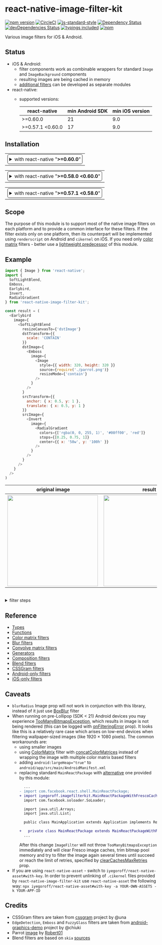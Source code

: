 # react-native-image-filter-kit
[![npm version](https://badge.fury.io/js/react-native-image-filter-kit.svg)](https://badge.fury.io/js/react-native-image-filter-kit)
[![CircleCI](https://circleci.com/gh/iyegoroff/react-native-image-filter-kit.svg?style=svg)](https://circleci.com/gh/iyegoroff/react-native-image-filter-kit)
[![js-standard-style](https://img.shields.io/badge/code%20style-standard-brightgreen.svg)](https://github.com/standard/standard)
[![Dependency Status](https://david-dm.org/iyegoroff/react-native-image-filter-kit.svg)](https://david-dm.org/iyegoroff/react-native-image-filter-kit)
[![devDependencies Status](https://david-dm.org/iyegoroff/react-native-image-filter-kit/dev-status.svg)](https://david-dm.org/iyegoroff/react-native-image-filter-kit?type=dev)
[![typings included](https://img.shields.io/badge/typings-included-brightgreen.svg?t=1495378566925)](src/typings/index.d.ts)
[![npm](https://img.shields.io/npm/l/express.svg)](https://www.npmjs.com/package/react-native-image-filter-kit)

Various image filters for iOS & Android.

## Status

- iOS & Android:
  - filter components work as combinable wrappers for standard `Image` and `ImageBackground` components
  - resulting images are being cached in memory
  - [additional filters](https://github.com/iyegoroff/react-native-image-filter-kit/tree/master/examples) can be developed as separate modules
- react-native:
  - supported versions:

    | react-native     | min Android SDK | min iOS version |
    |------------------|-----------------|-----------------|
    | >=0.60.0         | 21              | 9.0             |
    | >=0.57.1 <0.60.0 | 17              | 9.0             |

## Installation

<table>
<td>
<details style="border: 1px solid; border-radius: 5px; padding: 5px">
  <summary>with react-native "<strong>&gt;=0.60.0</strong>"</summary>

### 1. Install v0.5.3 from npm

`$ npm i react-native-image-filter-kit@0.5.3 -S`

### 2. Install pods

`$ cd ios && pod install && cd ..`

### 3. Final steps

- Open `android/build.gradle` and change `minSdkVersion` to 21.
- If you are upgrading from rnifk v0.4.x open `android/app/build.gradle` and disable
  renderscript support mode in `defaultConfig`. Currently it is impossible to use support mode
  with `androidx` package because of bugs - [1](https://issuetracker.google.com/issues/119582492), [2](https://issuetracker.google.com/issues/133169129)


</details>
</td>
</table>
<table>
<td>
<details style="border: 1px solid; border-radius: 5px; padding: 5px">
  <summary>with react-native "<strong>&gt;=0.58.0 &lt;0.60.0</strong>"</summary>

### 1. Install v0.4.14 from npm

`$ npm i react-native-image-filter-kit@0.4.14 -S`

### 2-a. Link native modules

`$ react-native link react-native-image-filter-kit`

### 2-b. Install pods

If you use Cocoapods add the following line to your Podfile:

```sh
pod 'React', :path => '../node_modules/react-native'
pod 'RNImageFilterKit', :path => '../node_modules/react-native-image-filter-kit'
```

`$ cd ios && pod install && cd ..`

### 2-c. Manual installation

Install manually if `react-native link` failed - [link](docs/manual_installation.md)

### 3. Final steps

- Open `android/build.gradle` and change `minSdkVersion` to 17.
- Open `android/app/build.gradle` and change `defaultConfig`:

  ```sh
  defaultConfig {
      ...
      renderscriptTargetApi 21
      renderscriptSupportModeEnabled true
  }
  ```

</details>
</td>
</table>
<table>
<td>
<details style="border: 1px solid; border-radius: 5px; padding: 5px">
  <summary>with react-native "<strong>&gt;=0.57.1 &lt;0.58.0</strong>"</summary>

### 1. Install v0.3.9 from npm

`$ npm i react-native-image-filter-kit@0.3.9 -S`

### 2-a. Link native modules

`$ react-native link react-native-image-filter-kit`

### 2-b. Install pods

If you use Cocoapods add the following line to your Podfile:

```sh
pod 'React', :path => '../node_modules/react-native'
pod 'RNImageFilterKit', :path => '../node_modules/react-native-image-filter-kit'
```

`$ cd ios && pod install && cd ..`

### 2-c. Manual installation

Install manually if `react-native link` failed - [link](docs/manual_installation.md)

### 3. Final step

Open `android/build.gradle` and change `minSdkVersion` to 17.

</details>
</td>
</table>

## Scope

The purpose of this module is to support most of the native image filters on each platform and to provide a common interface for these filters. If the filter exists only on one platform, then its counterpart will be implemented using `renderscript` on Android and `cikernel` on iOS. If you need only [color matrix](docs/color_matrix_filters.md) filters - better use a [lightweight predecessor](https://github.com/iyegoroff/react-native-color-matrix-image-filters) of this module.


## Example

```javascript
import { Image } from 'react-native';
import {
  SoftLightBlend,
  Emboss,
  Earlybird,
  Invert,
  RadialGradient
} from 'react-native-image-filter-kit';

const result = (
  <Earlybird
    image={
      <SoftLightBlend
        resizeCanvasTo={'dstImage'}
        dstTransform={{
          scale: 'CONTAIN'
        }}
        dstImage={
          <Emboss
            image={
              <Image
                style={{ width: 320, height: 320 }}
                source={require('./parrot.png')}
                resizeMode={'contain'}
              />
            }
          />
        }
        srcTransform={{
          anchor: { x: 0.5, y: 1 },
          translate: { x: 0.5, y: 1 }
        }}
        srcImage={
          <Invert
            image={
              <RadialGradient
                colors={['rgba(0, 0, 255, 1)', '#00ff00', 'red']}
                stops={[0.25, 0.75, 1]}
                center={{ x: '50w', y: '100h' }}
              />
            }
          />
        }
      />
    }
  />
)
```

<table>
  <tr>
    <th>original image</th>
    <th>result</th>
  </tr>
  <tr>
    <th><img src="https://raw.githubusercontent.com/iyegoroff/react-native-image-filter-kit/master/img/parrot.png" align="left" width="300"></th>
    <th><img src="https://raw.githubusercontent.com/iyegoroff/react-native-image-filter-kit/master/img/earlybird.png" align="left" width="300"></th>
  </tr>
</table>
&nbsp;
<details>
  <summary>filter steps</summary>
  <table>
  <tr>
    <th>
      <table>
        <tr><th>original image</th></tr>
        <tr><th><img src="https://raw.githubusercontent.com/iyegoroff/react-native-image-filter-kit/master/img/parrot.png" align="left" width="170"></th></tr>
      </table>
    </th>
    <th>
      <table>
        <tr><th>Emboss</th></tr>
        <tr><th><img src="https://raw.githubusercontent.com/iyegoroff/react-native-image-filter-kit/master/img/emboss.png" align="left" width="170"></th></tr>
      </table>
    </th>
    <th rowspan="2">
      <table>
        <tr><th>SoftLightBlend</th></tr>
        <tr><th><img src="https://raw.githubusercontent.com/iyegoroff/react-native-image-filter-kit/master/img/soft_light_blend.png" align="left" width="170"></th></tr>
      </table>
    </th>
    <th rowspan="2">
      <table>
        <tr><th>Earlybird</th></tr>
        <tr><th><img src="https://raw.githubusercontent.com/iyegoroff/react-native-image-filter-kit/master/img/earlybird.png" align="left" width="170"></th></tr>
      </table>
    </th>
  </tr>
  <tr>
    <td>
      <table>
        <tr><th>RadialGradient</th></tr>
        <tr><th><img src="https://raw.githubusercontent.com/iyegoroff/react-native-image-filter-kit/master/img/radial_gradient.png" align="left" width="170"></th></tr>
      </table>
    </td>
    <td>
      <table>
        <tr><th>Invert</th></tr>
        <tr><th><img src="https://raw.githubusercontent.com/iyegoroff/react-native-image-filter-kit/master/img/invert.png" align="left" width="170"></th></tr>
      </table>
    </td>
  </tr>
</table>

</details>

## Reference

- [Types](docs/types.md)
- [Functions](docs/functions.md)
- [Color matrix filters](docs/color_matrix_filters.md)
- [Blur filters](docs/blur_filters.md)
- [Convolve matrix filters](docs/convolve_matrix_filters.md)
- [Generators](docs/generators.md)
- [Composition filters](docs/composition_filters.md)
- [Blend filters](docs/blend_filters.md)
- [CSSGram filters](docs/cssgram_filters.md)
- [Android-only filters](https://github.com/iyegoroff/react-native-image-filter-kit/blob/master/src/native-platform-filters/shapes.android.ts)
- [iOS-only filters](https://github.com/iyegoroff/react-native-image-filter-kit/blob/master/src/native-platform-filters/shapes.ios.ts)

## Caveats
- `blurRadius` Image prop will not work in conjunction with this library, instead of it just use [BoxBlur](docs/blur_filters.md#BoxBlur) filter
- When running on pre-Lollipop (SDK < 21) Android devices you may experience [TooManyBitmapsException](https://frescolib.org/javadoc/reference/com/facebook/imagepipeline/common/TooManyBitmapsException.html), which results in image is not being rendered (this can be logged with [onFilteringError](docs/types.md#ImageFilter) prop). It looks like this is a relatively rare case which arises on low-end devices when filtering wallpaper-sized images (like 1920 × 1080 pixels). The common workarounds are:
  - using smaller images
  - using [ColorMatrix](docs/color_matrix_filters.md#ColorMatrix) filter with [concatColorMatrices](docs/functions.md#concatColorMatrices) instead of wrapping the image with multiple color matrix based filters
  - adding `android:largeHeap="true"` to `android/app/src/main/AndroidManifest.xml`
  - replacing standard `MainReactPackage` with [alternative](android/src/main/java/iyegoroff/imagefilterkit/MainReactPackageWithFrescoCache.java
) one provided by this module:
    ```diff
      ...
    - import com.facebook.react.shell.MainReactPackage;
    + import iyegoroff.imagefilterkit.MainReactPackageWithFrescoCache;
      import com.facebook.soloader.SoLoader;

      import java.util.Arrays;
      import java.util.List;

      public class MainApplication extends Application implements ReactApplication {

    +   private class MainReactPackage extends MainReactPackageWithFrescoCache {}
      ...
    ```
    After this change `ImageFilter` will not throw `TooManyBitmapsException` immediately and will clear Fresco image caches, trim bitmap pool memory and try to filter the image again several times until succeed or reach the limit of retries, specified by [clearCachesMaxRetries](docs/types.md#ImageFilter) prop.
- If you are using `react-native-asset` - switch to `iyegoroff/react-native-asset#with-key`. In order to prevent unlinking of `.cikernel` files provided by `react-native-image-filter-kit` use `react-native-asset` the following way: `npx iyegoroff/react-native-asset#with-key -a YOUR-OWN-ASSETS -k YOUR-APP-ID`

## Credits
- CSSGram filters are taken from [cssgram](https://github.com/una/cssgram) project by @una
- `EdgeDetection`, `Emboss` and `FuzzyGlass` filters are taken from [android-graphics-demo](https://github.com/chiuki/android-graphics-demo) project by @chiuki
- Parrot [image](https://commons.wikimedia.org/wiki/File:Ara_macao_-flying_away-8a.jpg) by
  [Robert01](https://de.wikipedia.org/wiki/Benutzer:Robert01)
- Blend filters are based on `skia` [sources](https://github.com/google/skia/blob/master/src/gpu/glsl/GrGLSLBlend.cpp)
